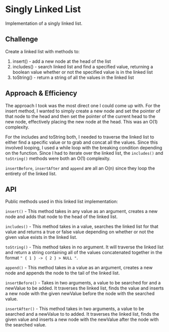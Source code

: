 # Singly Linked List

Implementation of a singly linked list.

## Challenge

Create a linked list with methods to:
1. insert() - add a new node at the head of the list
2. includes() - search linked list and find a specified value, returning a boolean value whether or not the specified value is in the linked list
3. toString() - return a string of all the values in the linked list

## Approach & Efficiency

The approach I took was the most direct one I could come up with. For the insert method, I wanted to simply create a new node and set the pointer of that node to the head and then set the pointer of the current head to the new node, effectively placing the new node at the head. This was an O(1) complexity.

For the includes and toString both, I needed to traverse the linked list to either find a specific value or to grab and concat all the values. Since this involved looping, I used a while loop with the breaking condition depending on the function. Since I had to iterate over the linked list, the `includes()` and `toString()` methods were both an O(1) complexity.

`insertBefore`, `insertAfter` and `append` are all an O(n) since they loop the entirety of the linked list.

## API

Public methods used in this linked list implementation:

`insert()` - This method takes in any value as an argument, creates a new node and adds that node to the head of the linked list.

`includes()` - This method takes in a value, searches the linked list for that value and returns a true or false value depending on whether or not the given value exists in the linked list.

`toString()` - This method takes in no argument. It will traverse the linked list and return a string containing all of the values concatenated together in the format `" { 1 } -> { 2 } > NULL "`.

`append()` - This method takes in a value as an argument, creates a new node and appends the node to the tail of the linked list.

`insertBefore()` - Takes in two arguments, a value to be searched for and a newValue to be added. It traverses the linked list, finds the value and inserts a new node with the given newValue before the node with the searched value.

`insertAfter()` - This method takes in two arguments, a value to be searched and a newValue to to added. It traverses the linked list, finds the given value and inserts a new node with the newValue after the node with the searched value.
